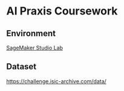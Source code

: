 # AI Praxis Coursework


## Environment
[SageMaker Studio Lab](https://studiolab.sagemaker.aws/)

## Dataset

https://challenge.isic-archive.com/data/
